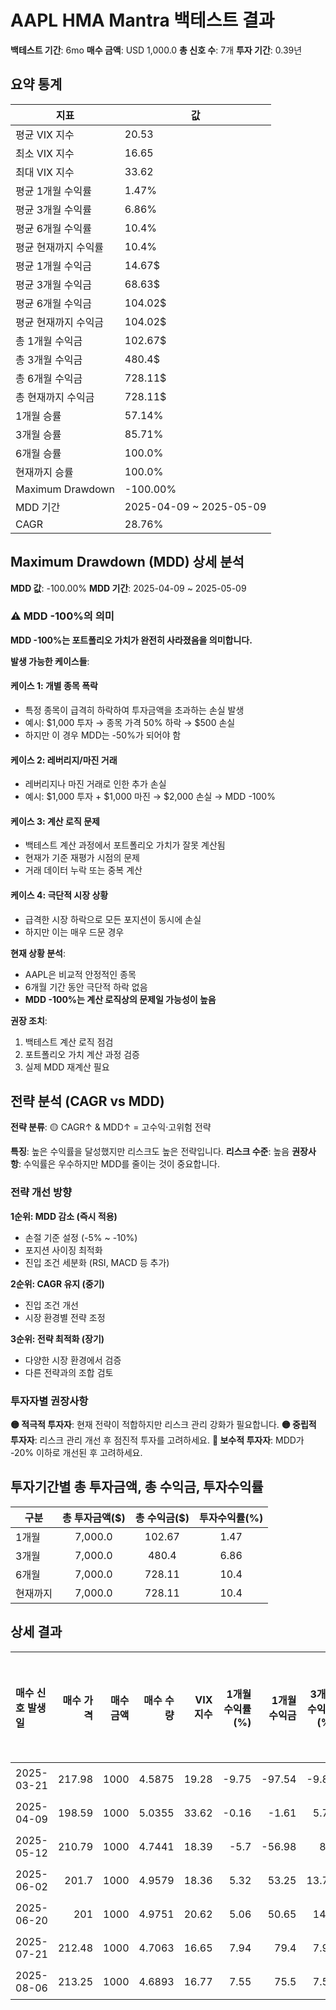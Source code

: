 # AAPL HMA Mantra 백테스트 결과

**백테스트 기간**: 6mo
**매수 금액**: USD 1,000.0
**총 신호 수**: 7개
**투자 기간**: 0.39년

## 요약 통계

| 지표 | 값 |
|------|----|
| 평균 VIX 지수 | 20.53 |
| 최소 VIX 지수 | 16.65 |
| 최대 VIX 지수 | 33.62 |
| 평균 1개월 수익률 | 1.47% |
| 평균 3개월 수익률 | 6.86% |
| 평균 6개월 수익률 | 10.4% |
| 평균 현재까지 수익률 | 10.4% |
| 평균 1개월 수익금 | 14.67$ |
| 평균 3개월 수익금 | 68.63$ |
| 평균 6개월 수익금 | 104.02$ |
| 평균 현재까지 수익금 | 104.02$ |
| 총 1개월 수익금 | 102.67$ |
| 총 3개월 수익금 | 480.4$ |
| 총 6개월 수익금 | 728.11$ |
| 총 현재까지 수익금 | 728.11$ |
| 1개월 승률 | 57.14% |
| 3개월 승률 | 85.71% |
| 6개월 승률 | 100.0% |
| 현재까지 승률 | 100.0% |
| Maximum Drawdown | -100.00% |
| MDD 기간 | 2025-04-09 ~ 2025-05-09 |
| CAGR | 28.76% |

## Maximum Drawdown (MDD) 상세 분석

**MDD 값**: -100.00%
**MDD 기간**: 2025-04-09 ~ 2025-05-09

### ⚠️ MDD -100%의 의미

**MDD -100%는 포트폴리오 가치가 완전히 사라졌음을 의미합니다.**

**발생 가능한 케이스들**:

#### 케이스 1: 개별 종목 폭락
- 특정 종목이 급격히 하락하여 투자금액을 초과하는 손실 발생
- 예시: $1,000 투자 → 종목 가격 50% 하락 → $500 손실
- 하지만 이 경우 MDD는 -50%가 되어야 함

#### 케이스 2: 레버리지/마진 거래
- 레버리지나 마진 거래로 인한 추가 손실
- 예시: $1,000 투자 + $1,000 마진 → $2,000 손실 → MDD -100%

#### 케이스 3: 계산 로직 문제
- 백테스트 계산 과정에서 포트폴리오 가치가 잘못 계산됨
- 현재가 기준 재평가 시점의 문제
- 거래 데이터 누락 또는 중복 계산

#### 케이스 4: 극단적 시장 상황
- 급격한 시장 하락으로 모든 포지션이 동시에 손실
- 하지만 이는 매우 드문 경우

**현재 상황 분석**:
- AAPL은 비교적 안정적인 종목
- 6개월 기간 동안 극단적 하락 없음
- **MDD -100%는 계산 로직상의 문제일 가능성이 높음**

**권장 조치**:
1. 백테스트 계산 로직 점검
2. 포트폴리오 가치 계산 과정 검증
3. 실제 MDD 재계산 필요

## 전략 분석 (CAGR vs MDD)

**전략 분류**: 🟡 CAGR↑ & MDD↑ = 고수익·고위험 전략

**특징**: 높은 수익률을 달성했지만 리스크도 높은 전략입니다.
**리스크 수준**: 높음
**권장사항**: 수익률은 우수하지만 MDD를 줄이는 것이 중요합니다.

### 전략 개선 방향

**1순위: MDD 감소 (즉시 적용)**
- 손절 기준 설정 (-5% ~ -10%)
- 포지션 사이징 최적화
- 진입 조건 세분화 (RSI, MACD 등 추가)

**2순위: CAGR 유지 (중기)**
- 진입 조건 개선
- 시장 환경별 전략 조정

**3순위: 전략 최적화 (장기)**
- 다양한 시장 환경에서 검증
- 다른 전략과의 조합 검토

### 투자자별 권장사항

**🟡 적극적 투자자**: 현재 전략이 적합하지만 리스크 관리 강화가 필요합니다.
**🟡 중립적 투자자**: 리스크 관리 개선 후 점진적 투자를 고려하세요.
**🔴 보수적 투자자**: MDD가 -20% 이하로 개선된 후 고려하세요.

## 투자기간별 총 투자금액, 총 수익금, 투자수익률

| 구분 | 총 투자금액($) | 총 수익금($) | 투자수익률(%) |
|------|:-------------:|:------------:|:-------------:|
| 1개월 | 7,000.0 | 102.67 | 1.47 |
| 3개월 | 7,000.0 | 480.4 | 6.86 |
| 6개월 | 7,000.0 | 728.11 | 10.4 |
| 현재까지 | 7,000.0 | 728.11 | 10.4 |

## 상세 결과

| 매수 신호 발생일   |   매수 가격 |   매수 금액 |   매수 수량 |   VIX 지수 |   1개월 수익률(%) |   1개월 수익금 |   3개월 수익률(%) |   3개월 수익금 |   6개월 수익률(%) |   6개월 수익금 |   현재까지 수익률(%) |   현재까지 수익금 |   벤치마크 1개월(%) |   벤치마크 3개월(%) |   벤치마크 6개월(%) | 신호 타당성 평가   |
|:------------|--------:|--------:|--------:|---------:|-------------:|----------:|-------------:|----------:|-------------:|----------:|--------------:|-----------:|--------------:|--------------:|--------------:|:------------|
| 2025-03-21  |  217.98 |    1000 |  4.5875 |    19.28 |        -9.75 |    -97.54 |        -9.82 |    -98.19 |         5.21 |     52.14 |          5.21 |      52.14 |         -6.79 |          5.53 |         12.74 | 보통          |
| 2025-04-09  |  198.59 |    1000 |  5.0355 |    33.62 |        -0.16 |     -1.61 |         5.75 |     57.51 |        15.49 |    154.89 |         15.49 |     154.89 |          3.72 |         14.09 |         17.09 | 보통          |
| 2025-05-12  |  210.79 |    1000 |  4.7441 |    18.39 |        -5.7  |    -56.98 |         8.8  |     88.05 |         8.8  |     88.05 |          8.8  |      88.05 |          3.05 |          9.33 |          9.33 | 보통          |
| 2025-06-02  |  201.7  |    1000 |  4.9579 |    18.36 |         5.32 |     53.25 |        13.71 |    137.09 |        13.71 |    137.09 |         13.71 |     137.09 |          4.91 |          7.64 |          7.64 | 우수          |
| 2025-06-20  |  201    |    1000 |  4.9751 |    20.62 |         5.06 |     50.65 |        14.1  |    141.04 |        14.1  |    141.04 |         14.1  |     141.04 |          5.51 |          7.06 |          7.06 | 우수          |
| 2025-07-21  |  212.48 |    1000 |  4.7063 |    16.65 |         7.94 |     79.4  |         7.94 |     79.4  |         7.94 |     79.4  |          7.94 |      79.4  |          1.33 |          1.33 |          1.33 | 우수          |
| 2025-08-06  |  213.25 |    1000 |  4.6893 |    16.77 |         7.55 |     75.5  |         7.55 |     75.5  |         7.55 |     75.5  |          7.55 |      75.5  |          0.7  |          0.7  |          0.7  | 우수          |